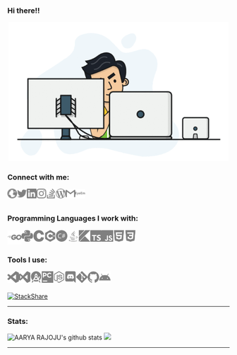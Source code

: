 ### Hi there!! <!--👋-->

<p align="center"> <img width="500px" src="./logos/animation.gif" /> </p>


### Connect with me:

[<img align="left" alt="aaryarajoju.github.io" width="22px" src="./logos/web_globe.svg" />][website]
[<img align="left" alt="AARYA RAJOJU | Twitter" width="22px" src="./logos/twitter.svg" />][twitter]
[<img align="left" alt="AARYA RAJOJU | LinkedIn" width="22px" src="./logos/linkedin.svg" />][linkedin]
[<img align="left" alt="AARYA RAJOJU | Instagram" width="22px" src="./logos/instagram.svg" />][instagram]
[<img align="left" alt="AARYA RAJOJU | Stack Overflow" width="22px" src="./logos/stackoverflow.svg" />][stack]
[<img align="left" alt="AARYA RAJOJU | Blog" width="22px" src="./logos/wordpress.svg" />][blog]
[<img align="left" alt="AARYA RAJOJU | Mail" width="22px" src="./logos/gmail.svg" />][mail]
[<img align="left" alt="AARYA RAJOJU | EyeEm" width="22px" src="./logos/eyeem.svg" />][eyeem]

<br>
<br>

### Programming Languages I work with:

<img align="left" alt="Go" width="32px" src="./logos/go.svg" />
<img align="left" alt="python" width="26px" src="./logos/python.svg" />
<img align="left" alt="C" width="26px" src="./logos/c.svg" />
<img align="left" alt="C++" width="26px" src="./logos/cplusplus.svg" />
<img align="left" alt="C#" width="26px" src="./logos/csharp.svg" />
<img align="left" alt="Java" width="26px" src="./logos/java.svg" />
<img align="left" alt="Kotlin" width="26px" src="./logos/kotlin.svg" />
<img align="left" alt="JavaScript" width="26px" src="./logos/typescript.svg" />
<img align="left" alt="TypeScript" width="26px" src="./logos/javascript.svg" />
<img align="left" alt="HTML5" width="26px" src="./logos/html5.svg" />
<img align="left" alt="CSS3" width="26px" src="./logos/css3.svg" />

<br>
<br>

### Tools I use:

<img align="left" alt="Visual Studio Code" width="26px" src="./logos/visualstudiocode.svg" />
<img align="left" alt="Visual Studio" width="26px" src="./logos/visualstudio.svg" />
<img align="left" alt="JetBrains Android Studio" width="26px" src="./logos/androidstudio.svg" />
<img align="left" alt="JetBrains PyCharm" width="26px" src="./logos/pycharm.svg" />
<img align="left" alt="Node.js" width="26px" src="./logos/node-dot-js.svg" />
<img align="left" alt="Discord" width="26px" src="./logos/discord.svg" />
<img align="left" alt="Git" width="26px" src="./logos/git.svg" />
<img align="left" alt="GitHub" width="26px" src="./logos/github.svg" />
<img align="left" alt="Android" width="26px" src="./logos/android.svg" />
<!--<img align="left" alt="Terminal" width="26px" src="https://raw.githubusercontent.com/github/explore/80688e429a7d4ef2fca1e82350fe8e3517d3494d/topics/terminal/terminal.png" />-->
<br>
<br>

[![StackShare](http://img.shields.io/badge/tech-stack-0690fa.svg?style=flat)](https://stackshare.io/aaryarajoju/all-tools)

---

### Stats:

<!--Credits for the stats: 
https://github.com/anuraghazra/github-readme-stats
-->

<img src="https://github-readme-stats.vercel.app/api?username=aaryarajoju&include_all_commits=true&count_private=true&show_icons=true&theme=radical&hide=contribs" alt="AARYA RAJOJU's github stats" /> <img src="https://github-readme-stats.vercel.app/api/top-langs/?username=aaryarajoju&layout=compact&langs_count=10&theme=radical" lt="AARYA RAJOJU's most used languages" />

---


<!--
Here are some ideas to get you started:
- 🔭 I’m currently working on ...
- 🌱 I’m currently learning ...
- 👯 I’m looking to collaborate on ...
- 🤔 I’m looking for help with ...
- 💬 Ask me about ...
- 📫 How to reach me: ...
- 😄 Pronouns: ...
- ⚡ Fun fact: ...
-->


[website]: https://aaryarajoju.github.io/
[twitter]: https://twitter.com/AaryaRajoju
[blog]: https://aaryarajoju.wordpress.com/
[instagram]: https://instagram.com/aaryarajoju
[mail]: mailto:code.aarya@gmail.com
[linkedin]: https://linkedin.com/in/aaryarajoju
[eyeem]: https://www.eyeem.com/u/capturedbyarx
[stack]: https://stackoverflow.com/users/14383957/aaryarajoju
